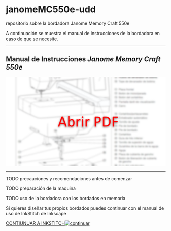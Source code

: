 # janomeMC550e-udd
repositorio sobre la bordadora Janome Memory Craft 550e



A continuación se muestra el manual de instrucciones de la bordadora en caso de que se necesite.

---

## **Manual de Instrucciones** *Janome Memory Craft 550e*

[![foto](img/shotPDF.png)](https://andresmartinm.github.io/janomeMC550e-udd/manualPDF.html)

---

TODO precauciones y recomendaciones antes de comenzar

TODO preparación de la maquina

TODO uso de la bordadora con los bordados en memoria

Si quieres diseñar tus propios bordados puedes continuar con el manual de uso de InkStitch de Inkscape 

[CONTIUNUAR A INKSTITCH](inkstitch/)[![continuar](https://web.archive.org/web/20000829204600/http://www.geocities.com:80/Tokyo/Gulf/6263/next.gif)](fab/)
